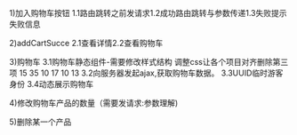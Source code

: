 1)加入购物车按钮
1.1路由跳转之前发请求1.2成功路由跳转与参数传递1.3失败提示失败信息





2)addCartSucce
2.1查看详情2.2查看购物车




3)购物车
3.1购物车静态组件-需要修改样式结构
调整css让各个项目对齐删除第三项    15   35  10   17  10  13
3.2向服务器发起ajax,获取购物车数据。
3.3UUID临时游客身份
3.4动态展示购物车





4)修改购物车产品的数量（需要发请求:参数理解)






5)删除某一个产品
